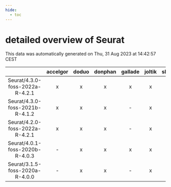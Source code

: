 ```yaml
---
hide:
  - toc
---
```


detailed overview of Seurat
===========================


This data was automatically generated on Thu, 31 Aug 2023 at 14:42:57 CEST  

| |accelgor|doduo|donphan|gallade|joltik|skitty|swalot|victini|
| :---: | :---: | :---: | :---: | :---: | :---: | :---: | :---: | :---: |
|Seurat/4.3.0-foss-2022a-R-4.2.1|x|x|x|x|x|x|x|x|
|Seurat/4.3.0-foss-2021b-R-4.1.2|x|x|x|-|x|x|x|x|
|Seurat/4.2.0-foss-2022a-R-4.2.1|x|x|x|-|x|x|x|x|
|Seurat/4.0.1-foss-2020b-R-4.0.3|-|x|x|x|x|x|x|x|
|Seurat/3.1.5-foss-2020a-R-4.0.0|-|x|x|-|x|x|x|x|
